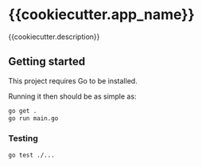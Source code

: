 # {{cookiecutter.app_name}}

{{cookiecutter.description}}

## Getting started

This project requires Go to be installed.

Running it then should be as simple as:

```bash
go get .
go run main.go
```

### Testing
```bash
go test ./...
```
